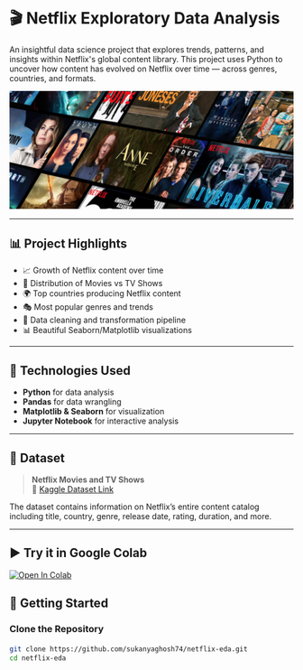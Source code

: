 # 🎬 Netflix Exploratory Data Analysis

An insightful data science project that explores trends, patterns, and insights within Netflix's global content library. This project uses Python to uncover how content has evolved on Netflix over time — across genres, countries, and formats.

![Netflix Banner](main/images/banner.png)

---

## 📊 Project Highlights

- 📈 Growth of Netflix content over time
- 🎥 Distribution of Movies vs TV Shows
- 🌍 Top countries producing Netflix content
- 🎭 Most popular genres and trends
- 🧹 Data cleaning and transformation pipeline
- 📊 Beautiful Seaborn/Matplotlib visualizations

---

## 🧠 Technologies Used

- **Python** for data analysis
- **Pandas** for data wrangling
- **Matplotlib & Seaborn** for visualization
- **Jupyter Notebook** for interactive analysis

---

## 📁 Dataset

> **Netflix Movies and TV Shows**  
> 📌 [Kaggle Dataset Link](https://www.kaggle.com/datasets/shivamb/netflix-shows)

The dataset contains information on Netflix’s entire content catalog including title, country, genre, release date, rating, duration, and more.

---

## ▶️ Try it in Google Colab

[![Open In Colab](https://colab.research.google.com/assets/colab-badge.svg)](https://colab.research.google.com/github/sukanyaghosh74/netflix-eda/blob/main/EDA%20analysis/NetflixEDA.ipynb)


## 🚀 Getting Started

### Clone the Repository

```bash
git clone https://github.com/sukanyaghosh74/netflix-eda.git
cd netflix-eda
